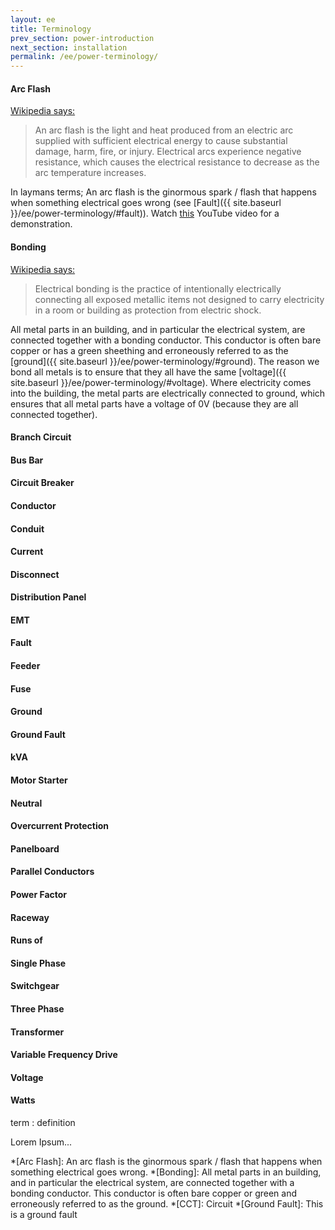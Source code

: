 ```yaml
---
layout: ee
title: Terminology
prev_section: power-introduction
next_section: installation
permalink: /ee/power-terminology/
---
```


#### Arc Flash
[Wikipedia says:](http://en.wikipedia.org/wiki/Arc_flash)

> An arc flash is the light and heat produced from an electric arc supplied with sufficient electrical energy to cause substantial damage, harm, fire, or injury. Electrical arcs experience negative resistance, which causes the electrical resistance to decrease as the arc temperature increases.  

In laymans terms; An arc flash is the ginormous spark / flash that happens when something electrical goes wrong (see [Fault]({{ site.baseurl }}/ee/power-terminology/#fault)). Watch [this](http://goo.gl/KFDkxk) YouTube video for a demonstration.


#### Bonding
[Wikipedia says:](en.wikipedia.org/wiki/Electrical_bonding)

> Electrical bonding is the practice of intentionally electrically connecting all exposed metallic items not designed to carry electricity in a room or building as protection from electric shock.

All metal parts in an building, and in particular the electrical system, are connected together with a bonding conductor. This conductor is often bare copper or has a green sheething and erroneously referred to as the [ground]({{ site.baseurl }}/ee/power-terminology/#ground). The reason we bond all metals is to ensure that they all have the same [voltage]({{ site.baseurl }}/ee/power-terminology/#voltage). Where electricity comes into the building, the metal parts are electrically connected to ground, which ensures that all metal parts have a voltage of 0V (because they are all connected together).

#### Branch Circuit

#### Bus Bar

#### Circuit Breaker

#### Conductor

#### Conduit

#### Current

#### Disconnect

#### Distribution Panel

#### EMT

#### Fault

#### Feeder

#### Fuse

#### Ground

#### Ground Fault

#### kVA

#### Motor Starter

#### Neutral

#### Overcurrent Protection

#### Panelboard

#### Parallel Conductors

#### Power Factor

#### Raceway

#### Runs of

#### Single Phase

#### Switchgear

#### Three Phase

#### Transformer

#### Variable Frequency Drive

#### Voltage

#### Watts




term
: definition

Lorem Ipsum...

*[Arc Flash]: An arc flash is the ginormous spark / flash that happens when something electrical goes wrong.
*[Bonding]: All metal parts in an building, and in particular the electrical system, are connected together with a bonding conductor. This conductor is often bare copper or green and erroneously referred to as the ground.
*[CCT]: Circuit
*[Ground Fault]: This is a ground fault